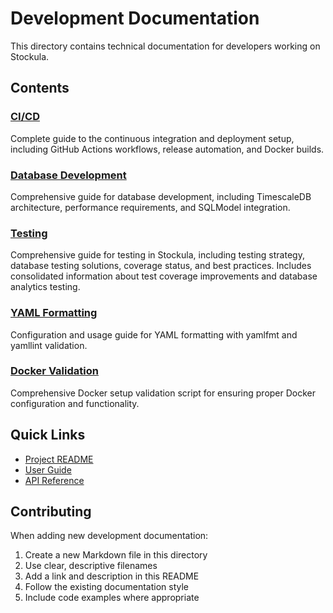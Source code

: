 # Development Documentation

This directory contains technical documentation for developers working on Stockula.

## Contents

### [CI/CD](ci-cd.md)

Complete guide to the continuous integration and deployment setup, including GitHub Actions workflows, release
automation, and Docker builds.

### [Database Development](database.md)

Comprehensive guide for database development, including TimescaleDB architecture, performance requirements, and SQLModel
integration.

### [Testing](testing.md)

Comprehensive guide for testing in Stockula, including testing strategy, database testing solutions, coverage status,
and best practices. Includes consolidated information about test coverage improvements and database analytics testing.

### [YAML Formatting](yaml-formatting.md)

Configuration and usage guide for YAML formatting with yamlfmt and yamllint validation.

### [Docker Validation](docker-validation.md)

Comprehensive Docker setup validation script for ensuring proper Docker configuration and functionality.

## Quick Links

- [Project README](../../README.md)
- [User Guide](../user-guide/)
- [API Reference](../api/)

## Contributing

When adding new development documentation:

1. Create a new Markdown file in this directory
1. Use clear, descriptive filenames
1. Add a link and description in this README
1. Follow the existing documentation style
1. Include code examples where appropriate
